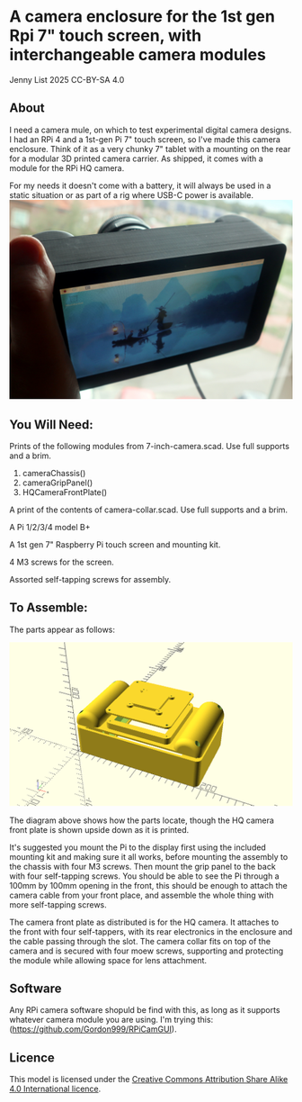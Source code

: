 # A camera enclosure for the 1st gen Rpi 7" touch screen, with interchangeable camera modules

Jenny List 2025
CC-BY-SA 4.0

## About

I need a camera mule, on which to test experimental digital camera designs. I had an RPi 4 and a 1st-gen Pi 7" touch screen, so I've made this camera enclosure. Think of it as a very chunky 7" tablet with a mounting on the rear for a modular 3D printed camera carrier. As shipped, it comes with a module for the RPi HQ camera.

For my needs it doesn't come with a battery, it will always be used in a static situation or as part of a rig  where USB-C power is available.
![A picture of the camera.](img/7-inch-camera-pi-desktop.jpg)

## You Will Need:

Prints of the following modules from 7-inch-camera.scad. Use full supports and a brim.
1. cameraChassis()
2. cameraGripPanel()
3. HQCameraFrontPlate()

A print of the contents of camera-collar.scad. Use full supports and a brim.

A Pi 1/2/3/4 model B+

A 1st gen 7" Raspberry Pi touch screen and mounting kit.

4 M3 screws for the screen.

Assorted self-tapping screws for assembly.

## To Assemble:

The parts appear as follows:

![The main parts of the camera.](img/7-inch-camera.png)

The diagram above shows how the parts locate, though the HQ camera front plate is shown upside down as it is printed. 

It's suggested you mount the Pi to the display first using the included mounting kit and making sure it all works, before mounting the assembly to the chassis with four M3 screws. Then mount the grip panel to the back with four self-tapping screws. You should be able to see the Pi through a 100mm by 100mm opening in the front, this should be enough to attach the camera cable from your front place, and assemble the whole thing with more self-tapping screws.

The camera front plate as distributed is for the HQ camera. It attaches to the front with four self-tappers, with its rear electronics in the enclosure and the cable passing through the slot. The camera collar fits on top of the camera and is secured with four moew screws, supporting and protecting the module while allowing space for lens attachment.

## Software

Any RPi camera software shopuld be find with this, as long as it supports whatever camera module you are using. I'm trying this: (https://github.com/Gordon999/RPiCamGUI).

## Licence

This model is licensed under the [Creative Commons Attribution Share Alike 4.0 International licence](license.md).

